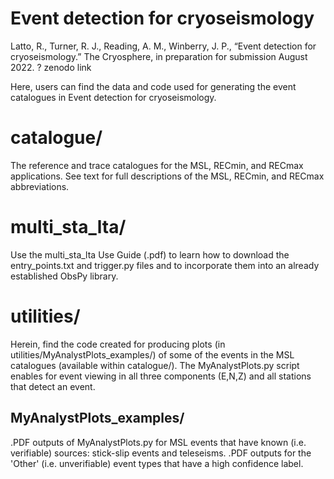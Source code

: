 # Event detection for cryoseismology
Latto, R., Turner, R. J., Reading, A. M., Winberry, J. P., “Event detection for cryoseismology.” The Cryosphere, in preparation for submission August 2022.
? zenodo link

Here, users can find the data and code used for generating the event catalogues in Event detection for cryoseismology.

# catalogue/
The reference and trace catalogues for the MSL, RECmin, and RECmax applications. See text for full descriptions of the MSL, RECmin, and RECmax abbreviations.

# multi_sta_lta/
Use the multi_sta_lta Use Guide (.pdf) to learn how to download the entry_points.txt and trigger.py files and to incorporate them into an already established ObsPy library.

# utilities/
Herein, find the code created for producing plots (in utilities/MyAnalystPlots_examples/) of some of the events in the MSL catalogues (available within catalogue/). The MyAnalystPlots.py script enables for event viewing in all three components (E,N,Z) and all stations that detect an event. 

## MyAnalystPlots_examples/
.PDF outputs of MyAnalystPlots.py for MSL events that have known (i.e. verifiable) sources: stick-slip events and teleseisms. .PDF outputs for the 'Other' (i.e. unverifiable) event types that have a high confidence label.

